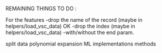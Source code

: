 REMAINING THINGS TO DO : 

For the features
-drop the name of the record (maybe in helpers/load_vsc_data) OK
-drop the index (maybe in helpers/load_vsc_data)
-with/without the end param. 

split data
polynomial expansion
ML implementations methods